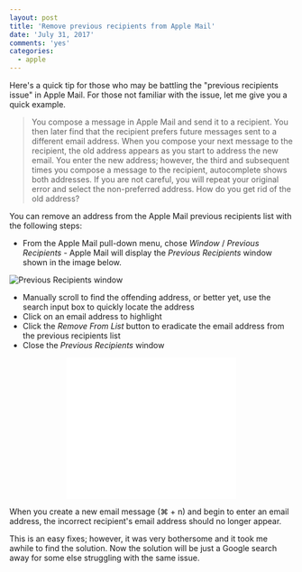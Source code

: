```yaml
---
layout: post
title: 'Remove previous recipients from Apple Mail'
date: 'July 31, 2017'
comments: 'yes'
categories:
  - apple
---
```


Here's a quick tip for those who may be battling the "previous recipients issue" in Apple Mail. For those not familiar with the issue, let me give you a quick example. 

> You compose a message in Apple Mail and send it to a recipient. You then later find that the recipient prefers future messages sent to a different email address. When you compose your next message to the recipient, the old address appears as you start to address the new email. You enter the new address; however, the third and subsequent times you compose a message to the recipient, autocomplete shows both addresses. If you are not careful, you will repeat your original error and select the non-preferred address. How do you get rid of the old address?

You can remove an address from the Apple Mail previous recipients list with the following steps:

* From the Apple Mail pull-down menu, chose *Window* / *Previous Recipients* - Apple Mail will display the *Previous Recipients* window shown in the image below.

![][image-1]

* Manually scroll to find the offending address, or better yet, use the search input box to quickly locate the address
* Click on an email address to highlight
* Click the *Remove From List* button to eradicate the email address from the previous recipients list
* Close the *Previous Recipients* window

<p><center><iframe src="//rcm-na.amazon-adsystem.com/e/cm?o=1&p=12&l=ur1&category=bkgdgtguide&banner=05T4NNT1QMESCD6RVZR2&f=ifr&linkID=f8848c6e54b4869e3fa0c8ae2b1f756b&t=stevenccom-20&tracking_id=stevenccom-20" width="300" height="250" scrolling="no" border="0" marginwidth="0" style="border:none;" frameborder="0"></iframe></center></p>

When you create a new email message (⌘ + n) and begin to enter an email address, the incorrect recipient's email address should no longer appear.

This is an easy fixes; however, it was very bothersome and it took me awhile to find the solution. Now the solution will be just a Google search away for some else struggling with the same issue.

[image-1]:	http://www.stevencombs.com/images/posts/2017-07-31-apple-mail-previous-recipients.png "Previous Recipients window"